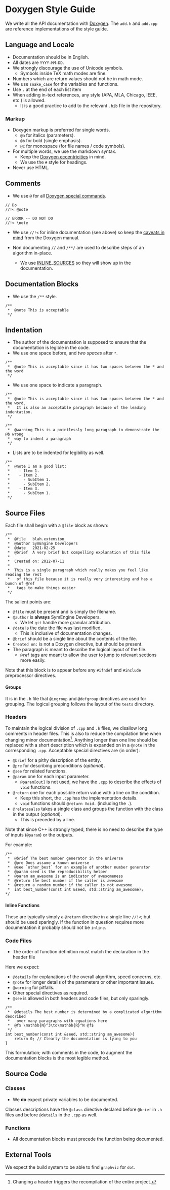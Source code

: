 # Doxygen Style Guide

We write all the API documentation with [Doxygen](https://doxygen.nl). The
`add.h` and `add.cpp` are reference implementations of the style guide.

## Language and Locale

- Documentation should be in English.
- All dates are `YYYY-MM-DD`.
- We strongly discourage the use of Unicode symbols.
  - Symbols inside TeX math modes are fine.
- Numbers which are return values should not be in math mode.
- We use `snake_case` for the variables and functions.
- Use `.` at the end of each list item
- When adding in-text references, any style (APA, MLA, Chicago, IEEE, etc.) is allowed.
  - It is a good practice to add to the relevant `.bib` file in the repository.

### Markup

- Doxygen markup is preferred for single words.
  - `@a` for italics (parameters).
  - `@b` for bold (single emphasis).
  - `@c` for monospace (for file names / code symbols).
- For multiple words, we use the markdown syntax.
  - Keep the [Doxygen eccentricities](https://www.doxygen.nl/manual/markdown.html#markdown_dox) in mind.
  - We use the `#` style for headings.
- Never use HTML.

## Comments

- We use `@` for all [Doxygen special commands](https://www.doxygen.nl/manual/commands.html).

```unparsed
// Do
//!< @note

// ERROR -- DO NOT DO
//!< \note
```

- We use `//!<` for inline documentation (see above) so keep the [caveats in mind](https://www.doxygen.nl/manual/docblocks.html#memberdoc) from the Doxygen manual.

- Non documenting `//` and `/**/` are used to describe steps of an algorithm in-place.
  - We use [INLINE_SOURCES](https://www.doxygen.nl/manual/config.html#cfg_inline_sources) so they will show up in the documentation.

## Documentation Blocks

- We use the `/**` style.

```unparsed
/**
 *  @note This is acceptable
 */
```

## Indentation

- The author of the documentation is supposed to ensure that the documentation is legible in the code.
- We use one space before, and _two spaces_ after `*`.

```unparsed
/**
 *  @note This is acceptable since it has two spaces between the * and the word
 */
```

- We use one space to indicate a paragraph.

```unparsed
/**
 *  @note This is acceptable since it has two spaces between the * and the word.
 *   It is also an acceptable paragraph because of the leading indentation.
 */
```

```unparsed
/**
 *  @warning This is a pointlessly long paragraph to demonstrate the @b wrong
 *  way to indent a paragraph
 */
```

- Lists are to be indented for legibility as well.

```unparsed
/**
 *  @note I am a good list:
 *    - Item 1.
 *    - Item 2.
 *      - SubItem 1.
 *      - SubItem 2.
 *    - Item 3.
 *      - SubItem 1.
 */
```

## Source Files

Each file shall begin with a `@file` block as shown:

```unparsed
/**
 *  @file   blah.extension
 *  @author SymEngine Developers
 *  @date   2021-02-25
 *  @brief  A very brief but compelling explanation of this file
 *
 *  Created on: 2012-07-11
 *
 *  This is a single paragraph which really makes you feel like reading the rest
 *   of this file because it is really very interesting and has a bunch of @ref
 *   tags to make things easier
 */
```

The salient points are:

- `@file` must be present and is simply the filename.
- `@author` is **always** SymEngine Developers.
  - We let `git` handle more granular attribution.
- `@date` is the date the file was last modified.
  - This is inclusive of documentation changes.
- `@brief` should be a single line about the contents of the file.
- `Created on:` is not a Doxygen directive, but should be present.
- The paragraph is meant to describe the logical layout of the file.
  - `@ref` tags are meant to allow the user to jump to relevant sections more easily.

Note that this block is to appear before any `#ifndef` and `#include`
preprocessor directives.

#### Groups

It is in the `.h` file that `@ingroup` and `@defgroup` directives are used for
grouping. The logical grouping follows the layout of the `tests` directory.

### Headers

To maintain the logical division of `.cpp` and `.h` files, we disallow long comments in header files. This is also to reduce the compilation time when changing minor documentation[^1]. Anything longer than one line should be replaced with a short description which is expanded on in a `@note` in the corresponding `.cpp`. Acceptable special directives are (in order):

- `@brief` for a pithy description of the entity.
- `@pre` for describing preconditions (_optional_).
- `@see` for related functions.
- `@param` one for each input parameter.
  - `@param[out]` is not used, we have the `.cpp` to describe the effects of `void` functions.
- `@return` one for each possible return value with a line on the condition.
  - Keep this short, the `.cpp` has the implementation details.
  - `void` functions should `@return Void.` (including the `.`).
- `@relatesalso` takes a single class and groups the function with the class in the output (_optional_).
  - This is preceded by a line.

Note that since C++ is strongly typed, there is no need to describe the type of inputs (`@param`) or the outputs.

For example:

```unparsed
/**
 *  @brief The best number generator in the universe
 *  @pre Does assume a known universe
 *  @see `other_best` for an example of another number generator
 *  @param seed is the reproducibility helper
 *  @param am_awesome is an indicator of awesomeness
 *  @return the best number if the caller is awesome
 *  @return a random number if the caller is not awesome
 *  int best_number(const int &seed, std::string am_awesome);
*/
```

#### Inline Functions

These are typically simply a `@return` directive in a single line `//!<`; but should be used sparingly. If the function in question requires more documentation it probably should not be `inline`.

### Code Files

- The order of function definition must match the declaration in the header file

Here we expect:

- `@details` for explanations of the overall algorithm, speed concerns, etc.
- `@note` for longer details of the parameters or other important issues.
- `@warning` for pitfalls.
- Other special directives as required.
- `@see` is allowed in both headers and code files, but only sparingly.

```unparsed
/**
 *  @details The best number is determined by a complicated algorithm described
 *   over many paragraphs with equations here
 *  @f$ \mathbb{N}^3\to\mathbb{R}^N @f$
 */
int best_number(const int &seed, std::string am_awesome){
    return 0; // Clearly the documentation is lying to you
}
```

This formulation; with comments in the code, to augment the documentation blocks
is the most legible method.

## Source Code

### Classes

- We **do** expect private variables to be documented.

Classes descriptions have the `@class` directive declared before `@brief` in `.h` files and
before `@details` in the `.cpp` as well.

### Functions

- All documentation blocks must precede the function being documented.

## External Tools

We expect the build system to be able to find `graphviz` for `dot`.

[^1]: Changing a header triggers the recompilation of the entire project.
